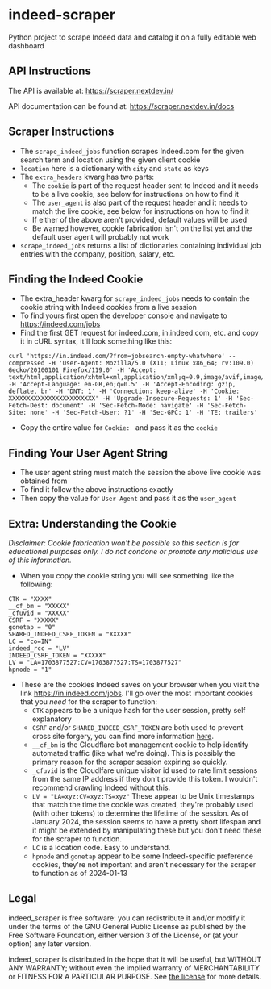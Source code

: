 # indeed-scraper
Python project to scrape Indeed data and catalog it on a fully editable web dashboard

## API Instructions

The API is available at: https://scraper.nextdev.in/

API documentation can be found at: https://scraper.nextdev.in/docs

## Scraper Instructions

* The `scrape_indeed_jobs` function scrapes Indeed.com for the given search term and location using the given client
cookie
* `location` here is a dictionary with `city` and `state` as keys
* The `extra_headers` kwarg has two parts:
  * The `cookie` is part of the request header sent to Indeed and it needs to be a live cookie, see below for
instructions on how to find it
  * The `user_agent` is also part of the request header and it needs to match the live cookie, see below for
instructions on how to find it
  * If either of the above aren't provided, default values will be used
  * Be warned however, cookie fabrication isn't on the list yet and the default user agent will probably not work
* `scrape_indeed_jobs` returns a list of dictionaries containing individual job entries with the company, position,
salary, etc.

## Finding the Indeed Cookie

* The extra_header kwarg for `scrape_indeed_jobs` needs to contain the cookie string with Indeed cookies from a live
session
* To find yours first open the developer console and navigate to https://indeed.com/jobs
* Find the first GET request for indeed.com, in.indeed.com, etc. and copy it in cURL syntax, it'll look something like
this:
```
curl 'https://in.indeed.com/?from=jobsearch-empty-whatwhere' --compressed -H 'User-Agent: Mozilla/5.0 (X11; Linux x86_64; rv:109.0) Gecko/20100101 Firefox/119.0' -H 'Accept: text/html,application/xhtml+xml,application/xml;q=0.9,image/avif,image/webp,*/*;q=0.8' -H 'Accept-Language: en-GB,en;q=0.5' -H 'Accept-Encoding: gzip, deflate, br' -H 'DNT: 1' -H 'Connection: keep-alive' -H 'Cookie: XXXXXXXXXXXXXXXXXXXXXXXX' -H 'Upgrade-Insecure-Requests: 1' -H 'Sec-Fetch-Dest: document' -H 'Sec-Fetch-Mode: navigate' -H 'Sec-Fetch-Site: none' -H 'Sec-Fetch-User: ?1' -H 'Sec-GPC: 1' -H 'TE: trailers'
```
* Copy the entire value for `Cookie: ` and pass it as the `cookie`

## Finding Your User Agent String

* The user agent string must match the session the above live cookie was obtained from
* To find it follow the above instructions exactly
* Then copy the value for `User-Agent` and pass it as the `user_agent`

## Extra: Understanding the Cookie

_Disclaimer: Cookie fabrication won't be possible so this section is for educational purposes only. I do not condone
or promote any malicious use of this information._

* When you copy the cookie string you will see something like the following:
```
CTK = "XXXX"
__cf_bm = "XXXXX"
_cfuvid = "XXXXX"
CSRF = "XXXXX"
gonetap = "0"
SHARED_INDEED_CSRF_TOKEN = "XXXXX"
LC = "co=IN"
indeed_rcc = "LV"
INDEED_CSRF_TOKEN = "XXXXX"
LV = "LA=1703877527:CV=1703877527:TS=1703877527"
hpnode = "1"
```
* These are the cookies Indeed saves on your browser when you visit the link https://in.indeed.com/jobs. I'll go over the most important cookies that you _need_ for the scraper to function:
  * `CTK` appears to be a unique hash for the user session, pretty self explanatory
  * `CSRF` and/or `SHARED_INDEED_CSRF_TOKEN` are both used to prevent cross site forgery, you can find more information [here](https://en.wikipedia.org/wiki/Cross-site_request_forgery#Cookie-to-header_token).
  * `__cf_bm` is the Cloudflare bot management cookie to help identify automated traffic (like what we're doing). This is possibly the primary reason for the scraper session expiring so quickly.
  * `_cfuvid` is the Cloudlfare unique visitor id used to rate limit sessions from the same IP address if they don't provide this token. I wouldn't recommend crawling Indeed without this.
  * `LV = "LA=xyz:CV=xyz:TS=xyz"` These appear to be Unix timestamps that match the time the cookie was created, they're probably used (with other tokens) to determine the lifetime of the session. As of January 2024, the session seems to have a pretty short lifespan and it might be extended by manipulating these but you don't need these for the scraper to function.
  * `LC` is a location code. Easy to understand.
  * `hpnode` and `gonetap` appear to be some Indeed-specific preference cookies, they're not important and aren't necessary for the scraper to function as of 2024-01-13

## Legal

indeed_scraper is free software: you can redistribute it and/or modify it under the terms of the GNU General Public
License as published by the Free Software Foundation, either version 3 of the License, or (at your option) any later
version.

indeed_scraper is distributed in the hope that it will be useful, but WITHOUT ANY WARRANTY; without even the implied
warranty of MERCHANTABILITY or FITNESS FOR A PARTICULAR PURPOSE. See [the license](LICENSE) for more details.